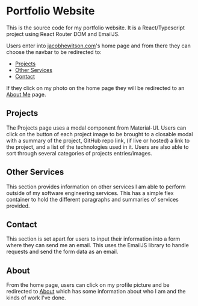 # Portfolio Website

This is the source code for my portfolio website. It is a React/Typescript project using React Router DOM and EmailJS.

Users enter into [jacobhewitson.com](http://jacobhewitson.com)'s home page and from there they can choose the navbar to be redirected to:

- [Projects](http://jacobhewitson.com/#/projects)
- [Other Services](http://jacobhewitson.com/#/other-services)
- [Contact](http://jacobhewitson.com/#/contact)

If they click on my photo on the home page they will be redirected to an [About Me](http://jacobhewitson.com/#/about) page.

## Projects
The Projects page uses a modal component from Material-UI. Users can click on the button of each project image to be brought to a closable modal with a summary of the project, GitHub repo link, (if live or hosted) a link to the project, and a list of the technologies used in it. Users are also able to sort through several categories of projects entries/images.

## Other Services
This section provides information on other services I am able to perform outside of my software engineering services. This has a simple flex container to hold the different paragraphs and summaries of services provided.

## Contact
This section is set apart for users to input their information into a form where they can send me an email. This uses the EmailJS library to handle requests and send the form data as an email.

## About
From the home page, users can click on my profile picture and be redirected to [About](http://jacobhewitson.com/#/about) which has some information about who I am and the kinds of work I've done.
